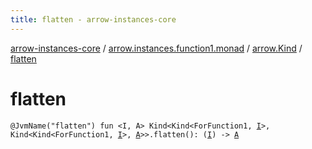 ```yaml
---
title: flatten - arrow-instances-core
---
```


[arrow-instances-core](../../index.html) / [arrow.instances.function1.monad](../index.html) / [arrow.Kind](index.html) / [flatten](./flatten.html)

# flatten

`@JvmName("flatten") fun <I, A> Kind<Kind<ForFunction1, `[`I`](flatten.html#I)`>, Kind<Kind<ForFunction1, `[`I`](flatten.html#I)`>, `[`A`](flatten.html#A)`>>.flatten(): (`[`I`](flatten.html#I)`) -> `[`A`](flatten.html#A)